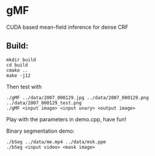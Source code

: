 # gMF

CUDA based mean-field inference for dense CRF

## Build:
```
mkdir build
cd build
cmake ..
make -j12
```

Then test with 

```
./gMF ../data/2007_000129.jpg ../data/2007_000129.png ../data/2007_000129_test.png
./gMF <input image> <input unary> <output image>
```

Play with the parameters in demo.cpp, have fun!


Binary segmentation demo:

```
./bSeg ../data/me.mp4 ../data/msk.ppm
./bSeg <input video> <mask image>
